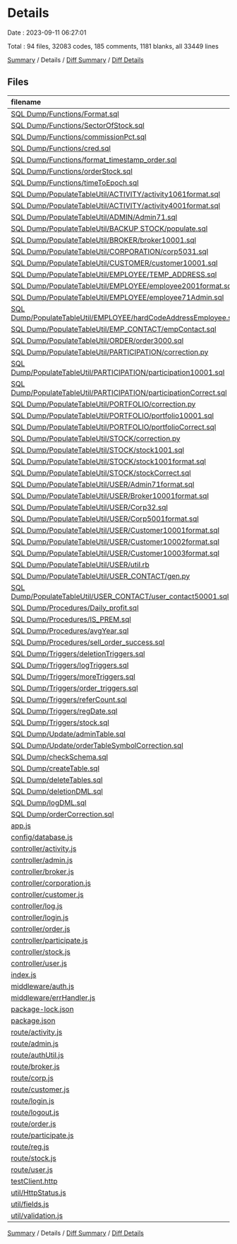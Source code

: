 # Details

Date : 2023-09-11 06:27:01

Total : 94 files,  32083 codes, 185 comments, 1181 blanks, all 33449 lines

[Summary](results.md) / Details / [Diff Summary](diff.md) / [Diff Details](diff-details.md)

## Files
| filename | language | code | comment | blank | total |
| :--- | :--- | ---: | ---: | ---: | ---: |
| [SQL Dump/Functions/Format.sql](/SQL%20Dump/Functions/Format.sql) | SQL | 31 | 0 | 2 | 33 |
| [SQL Dump/Functions/SectorOfStock.sql](/SQL%20Dump/Functions/SectorOfStock.sql) | SQL | 9 | 0 | 0 | 9 |
| [SQL Dump/Functions/commissionPct.sql](/SQL%20Dump/Functions/commissionPct.sql) | SQL | 18 | 0 | 1 | 19 |
| [SQL Dump/Functions/cred.sql](/SQL%20Dump/Functions/cred.sql) | SQL | 36 | 0 | 6 | 42 |
| [SQL Dump/Functions/format_timestamp_order.sql](/SQL%20Dump/Functions/format_timestamp_order.sql) | SQL | 14 | 1 | 1 | 16 |
| [SQL Dump/Functions/orderStock.sql](/SQL%20Dump/Functions/orderStock.sql) | SQL | 93 | 1 | 4 | 98 |
| [SQL Dump/Functions/timeToEpoch.sql](/SQL%20Dump/Functions/timeToEpoch.sql) | SQL | 15 | 0 | 0 | 15 |
| [SQL Dump/PopulateTableUtil/ACTIVITY/activity1061format.sql](/SQL%20Dump/PopulateTableUtil/ACTIVITY/activity1061format.sql) | SQL | 106 | 0 | 1 | 107 |
| [SQL Dump/PopulateTableUtil/ACTIVITY/activity4001format.sql](/SQL%20Dump/PopulateTableUtil/ACTIVITY/activity4001format.sql) | SQL | 401 | 0 | 2 | 403 |
| [SQL Dump/PopulateTableUtil/ADMIN/Admin71.sql](/SQL%20Dump/PopulateTableUtil/ADMIN/Admin71.sql) | SQL | 7 | 0 | 4 | 11 |
| [SQL Dump/PopulateTableUtil/BACKUP STOCK/populate.sql](/SQL%20Dump/PopulateTableUtil/BACKUP%20STOCK/populate.sql) | SQL | 21 | 0 | 1 | 22 |
| [SQL Dump/PopulateTableUtil/BROKER/broker10001.sql](/SQL%20Dump/PopulateTableUtil/BROKER/broker10001.sql) | SQL | 1,000 | 0 | 1 | 1,001 |
| [SQL Dump/PopulateTableUtil/CORPORATION/corp5031.sql](/SQL%20Dump/PopulateTableUtil/CORPORATION/corp5031.sql) | SQL | 503 | 0 | 0 | 503 |
| [SQL Dump/PopulateTableUtil/CUSTOMER/customer10001.sql](/SQL%20Dump/PopulateTableUtil/CUSTOMER/customer10001.sql) | SQL | 1,000 | 0 | 1 | 1,001 |
| [SQL Dump/PopulateTableUtil/EMPLOYEE/TEMP_ADDRESS.sql](/SQL%20Dump/PopulateTableUtil/EMPLOYEE/TEMP_ADDRESS.sql) | SQL | 214 | 0 | 1 | 215 |
| [SQL Dump/PopulateTableUtil/EMPLOYEE/employee2001format.sql](/SQL%20Dump/PopulateTableUtil/EMPLOYEE/employee2001format.sql) | SQL | 200 | 0 | 0 | 200 |
| [SQL Dump/PopulateTableUtil/EMPLOYEE/employee71Admin.sql](/SQL%20Dump/PopulateTableUtil/EMPLOYEE/employee71Admin.sql) | SQL | 7 | 2 | 1 | 10 |
| [SQL Dump/PopulateTableUtil/EMPLOYEE/hardCodeAddressEmployee.sql](/SQL%20Dump/PopulateTableUtil/EMPLOYEE/hardCodeAddressEmployee.sql) | SQL | 224 | 1 | 5 | 230 |
| [SQL Dump/PopulateTableUtil/EMP_CONTACT/empContact.sql](/SQL%20Dump/PopulateTableUtil/EMP_CONTACT/empContact.sql) | SQL | 320 | 0 | 1 | 321 |
| [SQL Dump/PopulateTableUtil/ORDER/order3000.sql](/SQL%20Dump/PopulateTableUtil/ORDER/order3000.sql) | SQL | 2,952 | 0 | 1 | 2,953 |
| [SQL Dump/PopulateTableUtil/PARTICIPATION/correction.py](/SQL%20Dump/PopulateTableUtil/PARTICIPATION/correction.py) | Python | 14 | 8 | 5 | 27 |
| [SQL Dump/PopulateTableUtil/PARTICIPATION/participation10001.sql](/SQL%20Dump/PopulateTableUtil/PARTICIPATION/participation10001.sql) | SQL | 1,000 | 0 | 1 | 1,001 |
| [SQL Dump/PopulateTableUtil/PARTICIPATION/participationCorrect.sql](/SQL%20Dump/PopulateTableUtil/PARTICIPATION/participationCorrect.sql) | SQL | 955 | 0 | 1 | 956 |
| [SQL Dump/PopulateTableUtil/PORTFOLIO/correction.py](/SQL%20Dump/PopulateTableUtil/PORTFOLIO/correction.py) | Python | 14 | 8 | 5 | 27 |
| [SQL Dump/PopulateTableUtil/PORTFOLIO/portfolio10001.sql](/SQL%20Dump/PopulateTableUtil/PORTFOLIO/portfolio10001.sql) | SQL | 1,000 | 0 | 1 | 1,001 |
| [SQL Dump/PopulateTableUtil/PORTFOLIO/portfolioCorrect.sql](/SQL%20Dump/PopulateTableUtil/PORTFOLIO/portfolioCorrect.sql) | SQL | 947 | 0 | 1 | 948 |
| [SQL Dump/PopulateTableUtil/STOCK/correction.py](/SQL%20Dump/PopulateTableUtil/STOCK/correction.py) | Python | 12 | 8 | 7 | 27 |
| [SQL Dump/PopulateTableUtil/STOCK/stock1001.sql](/SQL%20Dump/PopulateTableUtil/STOCK/stock1001.sql) | SQL | 1,000 | 0 | 1 | 1,001 |
| [SQL Dump/PopulateTableUtil/STOCK/stock1001format.sql](/SQL%20Dump/PopulateTableUtil/STOCK/stock1001format.sql) | SQL | 1,000 | 0 | 1 | 1,001 |
| [SQL Dump/PopulateTableUtil/STOCK/stockCorrect.sql](/SQL%20Dump/PopulateTableUtil/STOCK/stockCorrect.sql) | SQL | 404 | 0 | 1 | 405 |
| [SQL Dump/PopulateTableUtil/USER/Admin71format.sql](/SQL%20Dump/PopulateTableUtil/USER/Admin71format.sql) | SQL | 7 | 0 | 1 | 8 |
| [SQL Dump/PopulateTableUtil/USER/Broker10001format.sql](/SQL%20Dump/PopulateTableUtil/USER/Broker10001format.sql) | SQL | 1,000 | 0 | 1 | 1,001 |
| [SQL Dump/PopulateTableUtil/USER/Corp32.sql](/SQL%20Dump/PopulateTableUtil/USER/Corp32.sql) | SQL | 3 | 0 | 0 | 3 |
| [SQL Dump/PopulateTableUtil/USER/Corp5001format.sql](/SQL%20Dump/PopulateTableUtil/USER/Corp5001format.sql) | SQL | 500 | 0 | 1 | 501 |
| [SQL Dump/PopulateTableUtil/USER/Customer10001format.sql](/SQL%20Dump/PopulateTableUtil/USER/Customer10001format.sql) | SQL | 1,000 | 0 | 1 | 1,001 |
| [SQL Dump/PopulateTableUtil/USER/Customer10002format.sql](/SQL%20Dump/PopulateTableUtil/USER/Customer10002format.sql) | SQL | 1,000 | 0 | 1 | 1,001 |
| [SQL Dump/PopulateTableUtil/USER/Customer10003format.sql](/SQL%20Dump/PopulateTableUtil/USER/Customer10003format.sql) | SQL | 1,000 | 0 | 2 | 1,002 |
| [SQL Dump/PopulateTableUtil/USER/util.rb](/SQL%20Dump/PopulateTableUtil/USER/util.rb) | Ruby | 19 | 1 | 6 | 26 |
| [SQL Dump/PopulateTableUtil/USER_CONTACT/gen.py](/SQL%20Dump/PopulateTableUtil/USER_CONTACT/gen.py) | Python | 10 | 2 | 5 | 17 |
| [SQL Dump/PopulateTableUtil/USER_CONTACT/user_contact50001.sql](/SQL%20Dump/PopulateTableUtil/USER_CONTACT/user_contact50001.sql) | SQL | 6,749 | 0 | 1 | 6,750 |
| [SQL Dump/Procedures/Daily_profit.sql](/SQL%20Dump/Procedures/Daily_profit.sql) | SQL | 48 | 6 | 8 | 62 |
| [SQL Dump/Procedures/IS_PREM.sql](/SQL%20Dump/Procedures/IS_PREM.sql) | SQL | 27 | 1 | 0 | 28 |
| [SQL Dump/Procedures/avgYear.sql](/SQL%20Dump/Procedures/avgYear.sql) | SQL | 52 | 0 | 1 | 53 |
| [SQL Dump/Procedures/sell_order_success.sql](/SQL%20Dump/Procedures/sell_order_success.sql) | SQL | 74 | 0 | 17 | 91 |
| [SQL Dump/Triggers/deletionTriggers.sql](/SQL%20Dump/Triggers/deletionTriggers.sql) | SQL | 172 | 0 | 19 | 191 |
| [SQL Dump/Triggers/logTriggers.sql](/SQL%20Dump/Triggers/logTriggers.sql) | SQL | 296 | 5 | 61 | 362 |
| [SQL Dump/Triggers/moreTriggers.sql](/SQL%20Dump/Triggers/moreTriggers.sql) | SQL | 97 | 0 | 5 | 102 |
| [SQL Dump/Triggers/order_triggers.sql](/SQL%20Dump/Triggers/order_triggers.sql) | SQL | 436 | 0 | 55 | 491 |
| [SQL Dump/Triggers/referCount.sql](/SQL%20Dump/Triggers/referCount.sql) | SQL | 11 | 0 | 0 | 11 |
| [SQL Dump/Triggers/regDate.sql](/SQL%20Dump/Triggers/regDate.sql) | SQL | 6 | 0 | 0 | 6 |
| [SQL Dump/Triggers/stock.sql](/SQL%20Dump/Triggers/stock.sql) | SQL | 42 | 3 | 5 | 50 |
| [SQL Dump/Update/adminTable.sql](/SQL%20Dump/Update/adminTable.sql) | SQL | 18 | 0 | 1 | 19 |
| [SQL Dump/Update/orderTableSymbolCorrection.sql](/SQL%20Dump/Update/orderTableSymbolCorrection.sql) | SQL | 12 | 0 | 0 | 12 |
| [SQL Dump/checkSchema.sql](/SQL%20Dump/checkSchema.sql) | SQL | 59 | 4 | 15 | 78 |
| [SQL Dump/createTable.sql](/SQL%20Dump/createTable.sql) | SQL | 295 | 15 | 91 | 401 |
| [SQL Dump/deleteTables.sql](/SQL%20Dump/deleteTables.sql) | SQL | 19 | 2 | 2 | 23 |
| [SQL Dump/deletionDML.sql](/SQL%20Dump/deletionDML.sql) | SQL | 21 | 0 | 2 | 23 |
| [SQL Dump/logDML.sql](/SQL%20Dump/logDML.sql) | SQL | 389 | 5 | 83 | 477 |
| [SQL Dump/orderCorrection.sql](/SQL%20Dump/orderCorrection.sql) | SQL | 168 | 2 | 46 | 216 |
| [app.js](/app.js) | JavaScript | 32 | 2 | 12 | 46 |
| [config/database.js](/config/database.js) | JavaScript | 63 | 3 | 10 | 76 |
| [controller/activity.js](/controller/activity.js) | JavaScript | 73 | 0 | 11 | 84 |
| [controller/admin.js](/controller/admin.js) | JavaScript | 376 | 3 | 85 | 464 |
| [controller/broker.js](/controller/broker.js) | JavaScript | 66 | 0 | 13 | 79 |
| [controller/corporation.js](/controller/corporation.js) | JavaScript | 70 | 1 | 24 | 95 |
| [controller/customer.js](/controller/customer.js) | JavaScript | 56 | 0 | 12 | 68 |
| [controller/log.js](/controller/log.js) | JavaScript | 110 | 0 | 24 | 134 |
| [controller/login.js](/controller/login.js) | JavaScript | 155 | 2 | 18 | 175 |
| [controller/order.js](/controller/order.js) | JavaScript | 320 | 9 | 93 | 422 |
| [controller/participate.js](/controller/participate.js) | JavaScript | 55 | 1 | 16 | 72 |
| [controller/stock.js](/controller/stock.js) | JavaScript | 252 | 3 | 22 | 277 |
| [controller/user.js](/controller/user.js) | JavaScript | 881 | 8 | 129 | 1,018 |
| [index.js](/index.js) | JavaScript | 8 | 1 | 4 | 13 |
| [middleware/auth.js](/middleware/auth.js) | JavaScript | 36 | 2 | 7 | 45 |
| [middleware/errHandler.js](/middleware/errHandler.js) | JavaScript | 18 | 1 | 4 | 23 |
| [package-lock.json](/package-lock.json) | JSON | 1,491 | 0 | 1 | 1,492 |
| [package.json](/package.json) | JSON | 29 | 0 | 1 | 30 |
| [route/activity.js](/route/activity.js) | JavaScript | 17 | 3 | 8 | 28 |
| [route/admin.js](/route/admin.js) | JavaScript | 189 | 3 | 36 | 228 |
| [route/authUtil.js](/route/authUtil.js) | JavaScript | 12 | 4 | 5 | 21 |
| [route/broker.js](/route/broker.js) | JavaScript | 33 | 8 | 8 | 49 |
| [route/corp.js](/route/corp.js) | JavaScript | 26 | 0 | 6 | 32 |
| [route/customer.js](/route/customer.js) | JavaScript | 4 | 0 | 1 | 5 |
| [route/login.js](/route/login.js) | JavaScript | 66 | 6 | 22 | 94 |
| [route/logout.js](/route/logout.js) | JavaScript | 36 | 1 | 10 | 47 |
| [route/order.js](/route/order.js) | JavaScript | 169 | 36 | 34 | 239 |
| [route/participate.js](/route/participate.js) | JavaScript | 29 | 0 | 4 | 33 |
| [route/reg.js](/route/reg.js) | JavaScript | 25 | 6 | 3 | 34 |
| [route/stock.js](/route/stock.js) | JavaScript | 44 | 1 | 6 | 51 |
| [route/user.js](/route/user.js) | JavaScript | 186 | 6 | 52 | 244 |
| [testClient.http](/testClient.http) | HTTP | 4 | 0 | 0 | 4 |
| [util/HttpStatus.js](/util/HttpStatus.js) | JavaScript | 66 | 0 | 5 | 71 |
| [util/fields.js](/util/fields.js) | JavaScript | 12 | 0 | 1 | 13 |
| [util/validation.js](/util/validation.js) | JavaScript | 27 | 0 | 7 | 34 |

[Summary](results.md) / Details / [Diff Summary](diff.md) / [Diff Details](diff-details.md)
